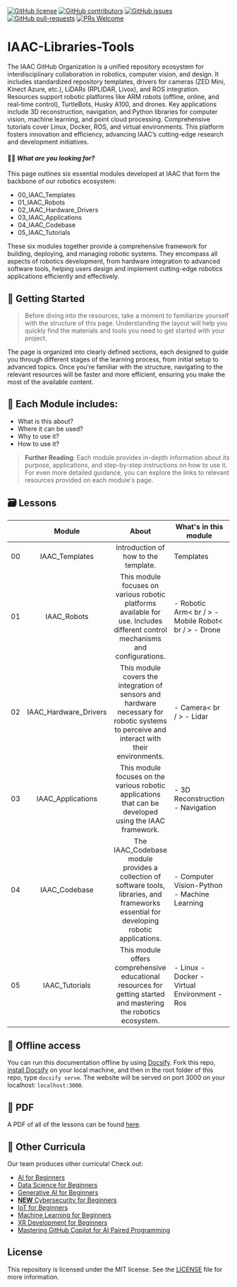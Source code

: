 [![GitHub license](https://img.shields.io/github/license/microsoft/Web-Dev-For-Beginners.svg)](https://github.com/microsoft/Web-Dev-For-Beginners/blob/master/LICENSE)
[![GitHub contributors](https://img.shields.io/github/contributors/microsoft/Web-Dev-For-Beginners.svg)](https://GitHub.com/microsoft/Web-Dev-For-Beginners/graphs/contributors/)
[![GitHub issues](https://img.shields.io/github/issues/microsoft/Web-Dev-For-Beginners.svg)](https://GitHub.com/microsoft/Web-Dev-For-Beginners/issues/)
[![GitHub pull-requests](https://img.shields.io/github/issues-pr/microsoft/Web-Dev-For-Beginners.svg)](https://GitHub.com/microsoft/Web-Dev-For-Beginners/pulls/)
[![PRs Welcome](https://img.shields.io/badge/PRs-welcome-brightgreen.svg?style=flat-square)](http://makeapullrequest.com)

# IAAC-Libraries-Tools

The IAAC GitHub Organization is a unified repository ecosystem for interdisciplinary collaboration in robotics, computer vision, and design. It includes standardized repository templates, drivers for cameras (ZED Mini, Kinect Azure, etc.), LiDARs (RPLIDAR, Livox), and ROS integration. Resources support robotic platforms like ARM robots (offline, online, and real-time control), TurtleBots, Husky A100, and drones. Key applications include 3D reconstruction, navigation, and Python libraries for computer vision, machine learning, and point cloud processing. Comprehensive tutorials cover Linux, Docker, ROS, and virtual environments. This platform fosters innovation and efficiency, advancing IAAC’s cutting-edge research and development initiatives.


#### 🧑‍🎓 _What are you looking for?_ 

This page outlines six essential modules developed at IAAC that form the backbone of our robotics ecosystem:

- 00_IAAC_Templates
- 01_IAAC_Robots
- 02_IAAC_Hardware_Drivers
- 03_IAAC_Applications
- 04_IAAC_Codebase
- 05_IAAC_Tutorials

These six modules together provide a comprehensive framework for building, deploying, and managing robotic systems. They encompass all aspects of robotics development, from hardware integration to advanced software tools, helping users design and implement cutting-edge robotics applications efficiently and effectively.


## 🌱 Getting Started 

> Before diving into the resources, take a moment to familiarize yourself with the structure of this page. Understanding the layout will help you quickly find the materials and tools you need to get started with your project. 

The page is organized into clearly defined sections, each designed to guide you through different stages of the learning process, from initial setup to advanced topics. Once you're familiar with the structure, navigating to the relevant resources will be faster and more efficient, ensuring you make the most of the available content.


## 📂 Each Module includes: 

- What is this about?
- Where it can be used?
- Why to use it?
- How to use it?

> **Further Reading**: 
Each module provides in-depth information about its purpose, applications, and step-by-step instructions on how to use it. For even more detailed guidance, you can explore the links to relevant resources provided on each module's page.

## 🗃️ Lessons

|     |                       Module                       |                            About                             | What's in this module                                                                                                                 |                                                         Linked Module                                                          |
| :-: | :------------------------------------------------------: | :--------------------------------------------------------------------: | ----------------------------------------------------------------------------------------------------------------------------------- | :----------------------------------------------------------------------------------------------------------------------------: |
| 00  |                     IAAC_Templates                      |           Introduction of how to the template.           | Templates | [Link](00_IAAC_Templates)   |
| 01  |                     IAAC_Robots                     |             This module focuses on various robotic platforms available for use. Includes different control mechanisms and configurations.             | - Robotic  Arm< br / > - Mobile Robot< br / > - Drone                                                 |                            [Link](01_IAAC_Robots)                               |
| 02  |                     IAAC_Hardware_Drivers                      |                             This module covers the integration of sensors and hardware necessary for robotic systems to perceive and interact with their environments.                              | - Camera< br / > - Lidar                                                                                                  |                       [Link](02_IAAC_Hardware_Drivers)                         |
| 03  |                        IAAC_Applications                        |                         This module focuses on the various robotic applications that can be developed using the IAAC framework.                           | - 3D Reconstruction - Navigation                                                                                                   |                                       [Link](03_IAAC_Applications)                                            |
| 04  |                        IAAC_Codebase                        |                         The IAAC_Codebase module provides a collection of software tools, libraries, and frameworks essential for developing robotic applications.                          | - Computer Vision-Python - Machine Learning                                                               |                              [Link](04_IAAC_Codebase)                               |
| 05  |                        IAAC_Tutorials                        |                         This module offers comprehensive educational resources for getting started and mastering the robotics ecosystem.                           | - Linux - Docker - Virtual Environment - Ros|                              [Link](05_IAAC_Tutorials/)                               |


## 🧭 Offline access 

You can run this documentation offline by using [Docsify](https://docsify.js.org/#/). Fork this repo, [install Docsify](https://docsify.js.org/#/quickstart) on your local machine, and then in the root folder of this repo, type `docsify serve`. The website will be served on port 3000 on your localhost: `localhost:3000`.

## 📘 PDF

A PDF of all of the lessons can be found [here](https://microsoft.github.io/Web-Dev-For-Beginners/pdf/readme.pdf).


## 🎒 Other Curricula

Our team produces other curricula! Check out:

- [AI for Beginners](https://aka.ms/ai-beginners)
- [Data Science for Beginners](https://aka.ms/datascience-beginners)
- [Generative AI for Beginners](https://aka.ms/genai-beginners)
- [**NEW** Cybersecurity for Beginners](https://github.com/microsoft/Security-101??WT.mc_id=academic-96948-sayoung)
- [IoT for Beginners](https://aka.ms/iot-beginners)
- [Machine Learning for Beginners](https://aka.ms/ml-beginners)
- [XR Development for Beginners](https://aka.ms/xr-dev-for-beginners)
- [Mastering GitHub Copilot for AI Paired Programming](https://aka.ms/GitHubCopilotAI)

## License

This repository is licensed under the MIT license. See the [LICENSE](LICENSE) file for more information.













